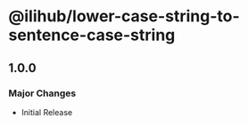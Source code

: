 # @ilihub/lower-case-string-to-sentence-case-string

## 1.0.0

### Major Changes

- Initial Release
